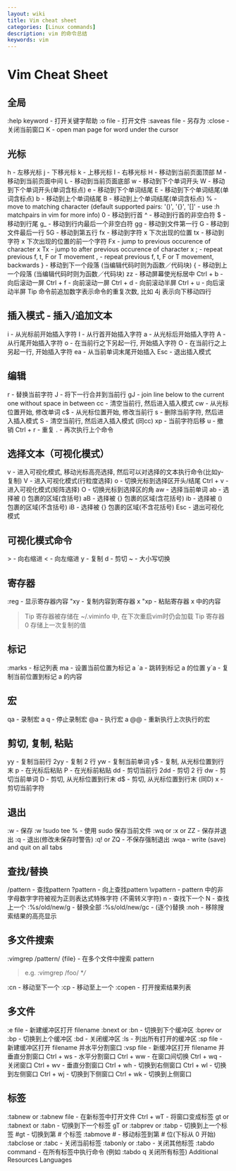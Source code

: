 ```yaml
---
layout: wiki
title: Vim cheat sheet
categories: [Linux commands]
description: vim 的命令总结
keywords: vim
---
```


# Vim Cheat Sheet

## 全局
:help keyword - 打开关键字帮助
:o file - 打开文件
:saveas file - 另存为
:close - 关闭当前窗口
K - open man page for word under the cursor

## 光标
h - 左移光标
j - 下移光标
k - 上移光标
l - 右移光标
H - 移动到当前页面顶部
M - 移动到当前页面中间
L - 移动到当前页面底部
w - 移动到下个单词开头
W - 移动到下个单词开头(单词含标点)
e - 移动到下个单词结尾
E - 移动到下个单词结尾(单词含标点)
b - 移动到上个单词结尾
B - 移动到上个单词结尾(单词含标点)
% - move to matching character (default supported pairs: '()', '{}', '[]' - use :h matchpairs in vim for more info)
0 - 移动到行首
^ - 移动到行首的非空白符
$ - 移动到行尾
g_ - 移动到行内最后一个非空白符
gg - 移动到文件第一行
G - 移动到文件最后一行
5G - 移动到第五行
fx - 移动到字符 x 下次出现的位置
tx - 移动到字符 x 下次出现的位置的前一个字符
Fx - jump to previous occurence of character x
Tx - jump to after previous occurence of character x
; - repeat previous f, t, F or T movement
, - repeat previous f, t, F or T movement, backwards
} - 移动到下一个段落 (当编辑代码时则为函数／代码块)
{ - 移动到上一个段落 (当编辑代码时则为函数／代码块)
zz - 移动屏幕使光标居中
Ctrl + b - 向后滚动一屏
Ctrl + f - 向前滚动一屏
Ctrl + d - 向前滚动半屏
Ctrl + u - 向后滚动半屏
Tip 命令前追加数字表示命令的重复次数, 比如 4j 表示向下移动四行

## 插入模式 - 插入/追加文本
i - 从光标前开始插入字符
I - 从行首开始插入字符
a - 从光标后开始插入字符
A - 从行尾开始插入字符
o - 在当前行之下另起一行, 开始插入字符
O - 在当前行之上另起一行, 开始插入字符
ea - 从当前单词末尾开始插入
Esc - 退出插入模式

## 编辑
r - 替换当前字符
J - 将下一行合并到当前行
gJ - join line below to the current one without space in between
cc - 清空当前行, 然后进入插入模式
cw - 从光标位置开始, 修改单词
c$ - 从光标位置开始, 修改当前行
s - 删除当前字符, 然后进入插入模式
S - 清空当前行, 然后进入插入模式 (同cc)
xp - 当前字符后移
u - 撤销
Ctrl + r - 重复
. - 再次执行上个命令

## 选择文本（可视化模式）
v - 进入可视化模式, 移动光标高亮选择, 然后可以对选择的文本执行命令(比如y-复制)
V - 进入可视化模式(行粒度选择)
o - 切换光标到选择区开头/结尾
Ctrl + v - 进入可视化模式(矩阵选择)
O - 切换光标到选择区的角
aw - 选择当前单词
ab - 选择被 () 包裹的区域(含括号)
aB - 选择被 {} 包裹的区域(含花括号)
ib - 选择被 () 包裹的区域(不含括号)
iB - 选择被 {} 包裹的区域(不含花括号)
Esc - 退出可视化模式

## 可视化模式命令
\> - 向右缩进
\< - 向左缩进
y - 复制
d - 剪切
~ - 大小写切换

## 寄存器
:reg - 显示寄存器内容
"xy - 复制内容到寄存器 x
"xp - 粘贴寄存器 x 中的内容
> Tip 寄存器被存储在 ~/.viminfo 中, 在下次重启vim时仍会加载
> Tip 寄存器 0 存储上一次复制的值

## 标记
:marks - 标记列表
ma - 设置当前位置为标记 a
\`a - 跳转到标记 a 的位置
y\`a - 复制当前位置到标记 a 的内容

## 宏
qa - 录制宏 a
q - 停止录制宏
\@a - 执行宏 a
@@ - 重新执行上次执行的宏

## 剪切, 复制, 粘贴
yy - 复制当前行
2yy - 复制 2 行
yw - 复制当前单词
y$ - 复制, 从光标位置到行末
p - 在光标后粘贴
P - 在光标前粘贴
dd - 剪切当前行
2dd - 剪切 2 行
dw - 剪切当前单词
D - 剪切, 从光标位置到行末
d$ - 剪切, 从光标位置到行末 (同D)
x - 剪切当前字符

## 退出
:w - 保存
:w !sudo tee % - 使用 sudo 保存当前文件
:wq or :x or ZZ - 保存并退出
:q - 退出(修改未保存时警告)
:q! or ZQ - 不保存强制退出
:wqa - write (save) and quit on all tabs

## 查找/替换
/pattern - 查找pattern
?pattern - 向上查找pattern
\vpattern - pattern 中的非字母数字字符被视为正则表达式特殊字符 (不需转义字符)
n - 查找下一个
N - 查找上一个
:%s/old/new/g - 替换全部
:%s/old/new/gc - (逐个)替换
:noh - 移除搜索结果的高亮显示

## 多文件搜索
:vimgrep /pattern/ {file} - 在多个文件中搜索 pattern
> e.g. :vimgrep /foo/ \**/*

:cn - 移动至下一个
:cp - 移动至上一个
:copen - 打开搜索结果列表

## 多文件
:e file - 新建缓冲区打开 filename
:bnext or :bn - 切换到下个缓冲区
:bprev or :bp - 切换到上个缓冲区
:bd - 关闭缓冲区
:ls - 列出所有打开的缓冲区
:sp file - 新建缓冲区打开 filename 并水平分割窗口
:vsp file - 新缓冲区打开 filename 并垂直分割窗口
Ctrl + ws - 水平分割窗口
Ctrl + ww - 在窗口间切换
Ctrl + wq - 关闭窗口
Ctrl + wv - 垂直分割窗口
Ctrl + wh - 切换到右侧窗口
Ctrl + wl - 切换到左侧窗口
Ctrl + wj - 切换到下侧窗口
Ctrl + wk - 切换到上侧窗口

## 标签
:tabnew or :tabnew file - 在新标签中打开文件
Ctrl + wT - 将窗口变成标签
gt or :tabnext or :tabn - 切换到下一个标签
gT or :tabprev or :tabp - 切换到上一个标签
\#gt - 切换到第 # 个标签
:tabmove # - 移动标签到第 # 位(下标从 0 开始)
:tabclose or :tabc - 关闭当前标签
:tabonly or :tabo - 关闭其他标签
:tabdo command - 在所有标签中执行命令 (例如 :tabdo q 关闭所有标签)
Additional Resources
Languages
